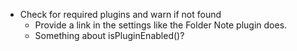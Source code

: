 - Check for required plugins and warn if not found
	- Provide a link in the settings like the Folder Note plugin does.
	- Something about isPluginEnabled()?
